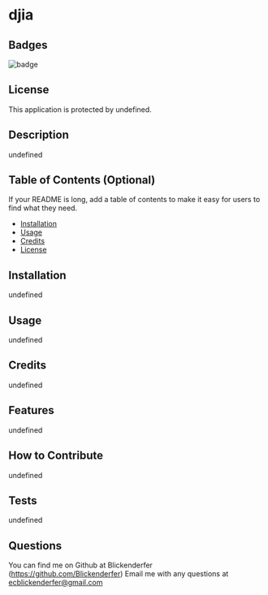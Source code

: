 # djia

  ## Badges

  ![badge](https://img.shields.io/badge/license-undefined-blue)

  ## License

  This application is protected by undefined.

  ## Description
  
  undefined
  
  ## Table of Contents (Optional)
  
  If your README is long, add a table of contents to make it easy for users to find what they need.
  
  - [Installation](#installation)
  - [Usage](#usage)
  - [Credits](#credits)
  - [License](#license)
  
  ## Installation

  undefined
  
  ## Usage

  undefined
  
  ## Credits
  
  undefined  

  ## Features
  
  undefined
  
  ## How to Contribute
  
  undefined
  
  ## Tests
  
  undefined

  ## Questions

  You can find me on Github at Blickenderfer (https://github.com/Blickenderfer)
  Email me with any questions at ecblickenderfer@gmail.com
